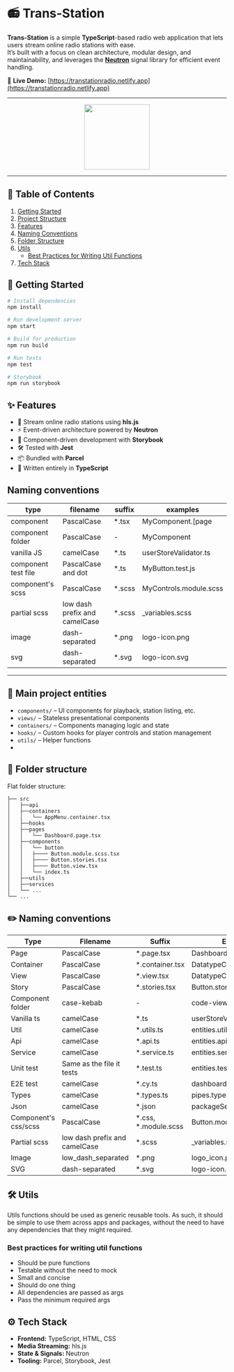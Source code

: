 # 📻 Trans-Station

**Trans-Station** is a simple **TypeScript**-based radio web application that lets users stream online radio stations with ease.  
It’s built with a focus on clean architecture, modular design, and maintainability, and leverages the **[Neutron](https://github.com/shimizacken/neutron)** signal library for efficient event handling.

🎯 **Live Demo:** [https://transtationradio.netlify.app](https://transtationradio.netlify.app)

---

<p align="center">
  <img width="150" src="https://github.com/user-attachments/assets/eb083bdf-f6a8-4570-b518-823a2ad07386" />
</p>

---

## 📑 Table of Contents
1. [Getting Started](#-getting-started)
2. [Project Structure](#-project-structure)
3. [Features](#-features)
4. [Naming Conventions](#naming-conventions)
5. [Folder Structure](#folder-structure)
6. [Utils](#utils)
   - [Best Practices for Writing Util Functions](#best-practices-for-writing-util-functions)
7. [Tech Stack](#-tech-stack)


## 🚀 Getting Started

```bash
# Install dependencies
npm install

# Run development server
npm start

# Build for production
npm run build

# Run tests
npm test

# Storybook
npm run storybook
```

## ✨ Features
- 🎵 Stream online radio stations using **hls.js**
- ⚡ Event-driven architecture powered by **Neutron**
- 🧩 Component-driven development with **Storybook**
- 🛠 Tested with **Jest**
- 📦 Bundled with **Parcel**
- 📜 Written entirely in **TypeScript**


## Naming conventions

| type                | filename                      | suffix  | examples              |
| ------------------- | ----------------------------- | ------- | --------------------- |
| component           | PascalCase                    | \*.tsx  | MyComponent.[page|viewModel|view].tsx       |
| component folder    | PascalCase                     | -       | MyComponent           |
| vanilla JS          | camelCase                     | \*.ts   | userStoreValidator.ts |
| component test file | PascalCase and dot             | \*.ts   | MyButton.test.js      |
| component's scss    | PascalCase                    | \*.scss | MyControls.module.scss       |
| partial scss        | low dash prefix and camelCase | \*.scss | \_variables.scss      |
| image               | dash-separated                | \*.png  | logo-icon.png         |
| svg                 | dash-separated                | \*.svg  | logo-icon.svg         |

---


## 🧩 Main project entities
- `components/` – UI components for playback, station listing, etc.
- `views/` – Stateless presentational components
- `containers/` – Components managing logic and state
- `hooks/` – Custom hooks for player controls and station management
- `utils/` – Helper functions
- 
## 📂 Folder structure

Flat folder structure:

```
├── src
│   ├──api
│   ├──containers
│   │   └── AppMenu.container.tsx
│   ├──hooks
│   ├──pages
│   │   └── Dashboard.page.tsx
│   ├──components
│   │   └── button
│   │   ├──── Button.module.scss.tsx
│   │   ├──── Button.stories.tsx
│   │   ├──── Button.view.tsx
│   │   └── index.ts
│   ├──utils
│   ├──services
│   └── ...
└── ...
```

## ✏️ Naming conventions

| Type                | Filename                      | Suffix  | Example              |
| ------------------- | ----------------------------- | ------- | --------------------- |
| Page                | PascalCase                    | \*.page.tsx  | Dashboard.page.tsx       |
| Container           | PascalCase                    | \*.container.tsx  | DatatypeCard.container.tsx       |
| View                | PascalCase                    | \*.view.tsx  | DatatypeCard.view.tsx      
| Story               | PascalCase                    | \*.stories.tsx | Button.stories.tsx |
| Component folder    | case-kebab                    | -       | code-viewer           |
| Vanilla ts          | camelCase                     | \*.ts   | userStoreValidator.ts |
| Util                | camelCase                     | \*.utils.ts   | entities.utils.ts |
| Api                 | camelCase                     | \*.api.ts   | entities.api.ts |
| Service             | camelCase                     | \*.service.ts   | entities.service.ts |
| Unit test           | Same as the file it tests     | \*.test.ts | entities.test.ts |
| E2E test            | camelCase                     | \*.cy.ts | dashboard.cy.ts |
| Types               | camelCase                     | \*.types.ts   | pipes.types.ts |
| Json                | camelCase                     | \*.json | packageSettings.json  |
| Component's css/scss    | PascalCase                    | \*.css, \*.module.scss | Button.module.scss       |
| Partial scss        | low dash prefix and camelCase | \*.scss | \_variables.scss      |
| Image               | low_dash_separated                | \*.png  | logo_icon.png         |
| SVG                 | dash-separated                | \*.svg  | logo-icon.svg         |


## 🛠️ Utils

Utils functions should be used as generic reusable tools. As such, it should be simple to use them across apps and packages, without the need to have any dependencies that they might required.

### Best practices for writing util functions
- Should be pure functions
- Testable without the need to mock 
- Small and concise
- Should do one thing
- All dependencies are passed as args
- Pass the minimum required args

## ⚙️ Tech Stack
- **Frontend:** TypeScript, HTML, CSS
- **Media Streaming:** hls.js
- **State & Signals:** Neutron
- **Tooling:** Parcel, Storybook, Jest
